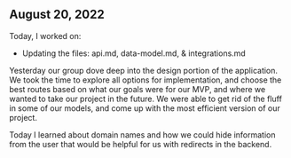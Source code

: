 ## August 20, 2022

Today, I worked on:

* Updating the files: api.md, data-model.md, & integrations.md

Yesterday our group dove deep into the design portion of the application. We took the time to explore all options for implementation, and choose the best routes based on what our goals were for our MVP, and where we wanted to take our project in the future. We were able to get rid of the fluff in some of our models, and come up with the most efficient version of our project.

Today I learned about domain names and how we could hide information from the user that would be helpful for us with redirects in the backend.
